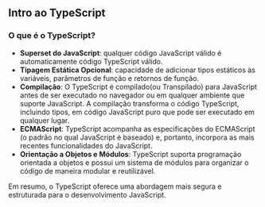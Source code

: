 ## Intro ao TypeScript

### O que é o TypeScript?
- **Superset do JavaScript**: qualquer código JavaScript válido é automaticamente código TypeScript válido. 
- **Tipagem Estática Opcional**: capacidade de adicionar tipos estáticos às variáveis, parâmetros de função e retornos de função. 
- **Compilação**: O TypeScript é compilado(ou Transpilado) para JavaScript antes de ser executado no navegador ou em qualquer ambiente que suporte JavaScript. A compilação transforma o código TypeScript, incluindo tipos, em código JavaScript puro que pode ser executado em qualquer lugar.
- **ECMAScript**: TypeScript acompanha as especificações do ECMAScript (o padrão no qual JavaScript é baseado) e, portanto, incorpora as mais recentes funcionalidades do JavaScript.
- **Orientação a Objetos e Módulos**: TypeScript suporta programação orientada a objetos e possui um sistema de módulos para organizar o código de maneira modular e reutilizável.

Em resumo, o TypeScript oferece uma abordagem mais segura e estruturada para o desenvolvimento JavaScript.